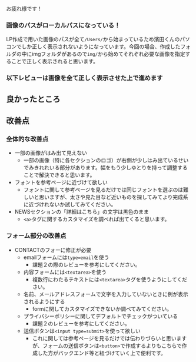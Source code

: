 お疲れ様です！

### 画像のパスがローカルパスになっている！
LP作成で用いた画像のパスが全て`/Users/`から始まっているため濱田くんのパソコンでしか正しく表示されないようになっています。今回の場合、作成したフォルダの中にimgフォルダがあるので`img/`から始めてそれぞれ必要な画像を指定することで正しく表示されると思います。

### 以下レビューは画像を全て正しく表示させた上で進めます

## 良かったところ

## 改善点

### 全体的な改善点
- 一部の画像がはみ出て見えない
    - 一部の画像（特に各セクションのロゴ）が右側が少しはみ出ているせいでみきれれいる部分があります。幅をもう少しゆとりを持って調整することで解決できると思います。
- フォントを参考ページに近づけて欲しい
    - フォントに関して参考ページを見るだけでは同じフォントを選ぶのは難しいと思いますが、太さや見た目など近いものを探してみてより完成系に近づけれないか試してみてください。
- NEWSセクションの「詳細はこちら」の文字は黒色のまま
    - `<a>`タグに関するカスタマイズを調べれば出てくると思います。

### フォーム部分の改善点
- CONTACTのフォーに修正が必要
    - emailフォームには`type=email`を使う
        - 課題２の際のレビューを参考にしてください。
    - 内容フォームには`<textarea>`を使う
        - 複数行にわたるテキストには`<textarea>`タグを使うようにしてください。
    - 名前、メールアドレスフォームで文字を入力していないときに例が表示されるようにする
        - formに関してカスタマイズできないか調べてみてください。
    - プライバシーポリシーに関してデフォルトでチェックがついている
        - 課題２のレビューを参考にしてください。
    - 送信ボタンは`<input type=submit>`を使って欲しい
        - これに関しては参考ページを見るだけでは伝わりづらいと思いますが、フォームの送信ボタンは`<button>`で作成するよりもこちらで作成した方がバックエンド等と紐づけていく上で便利です。